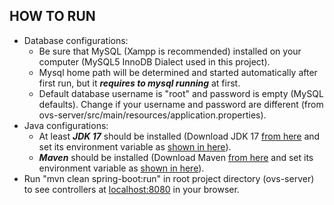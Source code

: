 ## HOW TO RUN

- Database configurations:
  - Be sure that MySQL (Xampp is recommended) installed on your computer (MySQL5 InnoDB Dialect used in this project).
  - Mysql home path will be determined and started automatically after first run, but it ***requires to mysql running*** at first.
  - Default database username is "root" and password is empty (MySQL defaults). Change if your username and password are different (from ovs-server/src/main/resources/application.properties).
- Java configurations:
  - At least ***JDK 17*** should be installed (Download JDK 17 [from here](https://www.oracle.com/java/technologies/downloads/#jdk17-windows) and set its environment variable as [shown in here](https://www.geeksforgeeks.org/how-to-set-java-path-in-windows-and-linux/)).
  - ***Maven*** should be installed (Download Maven [from here](https://maven.apache.org/download.cgi) and set its environment variable as [shown in here](https://www.qamadness.com/knowledge-base/how-to-install-maven-and-configure-environment-variables/)).
- Run "mvn clean spring-boot:run" in root project directory (ovs-server) to see controllers at [localhost:8080](http://localhost:8080/swagger-ui/index.html#) in your browser.
